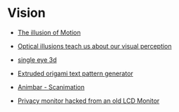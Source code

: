Vision
==================


- [The illusion of Motion](http://paulbakaus.com/tutorials/performance/the-illusion-of-motion/)

- [Optical illusions teach us about our visual perception](http://www.michaelbach.de/ot/)

- [single eye 3d](http://www.douban.com/group/topic/20835846/)

- [Extruded origami text pattern generator](http://makezine.com/2010/06/14/extruded-origami-text-pattern-gener/)

- [Animbar - Scanimation](http://animbar.mnim.org/)

- [Privacy monitor hacked from an old LCD Monitor](http://www.instructables.com/id/Privacy-monitor-made-from-an-old-LCD-Monitor/)